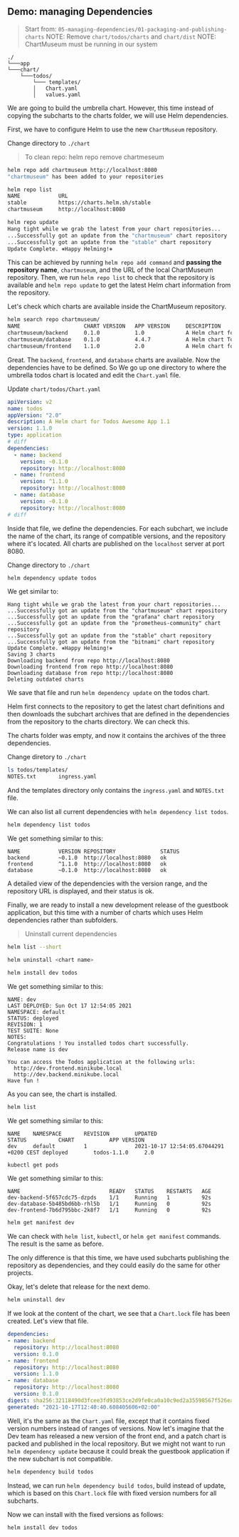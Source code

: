 ## Demo: managing Dependencies

> Start from: `05-managing-dependencies/01-packaging-and-publishing-charts`
> NOTE: Remove `chart/todos/charts` and `chart/dist`
> NOTE: ChartMuseum must be running in our system

```
./
└───app   
└───chart/
    └───todos/
        └─── templates/
        │   Chart.yaml
        │   values.yaml
```

We are going to build the umbrella chart. However, this time instead of copying the subcharts to the charts folder, we will use Helm dependencies. 

First, we have to configure Helm to use the new `ChartMuseum` repository. 

Change directory to `./chart`

> To clean repo: helm repo remove chartmeseum

```bash
helm repo add chartmuseum http://localhost:8080
"chartmuseum" has been added to your repositories
```

```bash
helm repo list
NAME            URL                          
stable          https://charts.helm.sh/stable
chartmuseum     http://localhost:8080
```

```bash
helm repo update
Hang tight while we grab the latest from your chart repositories...
...Successfully got an update from the "chartmuseum" chart repository
...Successfully got an update from the "stable" chart repository
Update Complete. ⎈Happy Helming!⎈
```

This can be achieved by running `helm repo add command` and **passing the repository name**, `chartmuseum`, and the URL of the local ChartMuseum repository. Then, we run `helm repo list` to check that the repository is available and `helm repo update` to get the latest Helm chart information from the repository. 

Let's check which charts are available inside the ChartMuseum repository. 

```bash
helm search repo chartmuseum/
NAME                    CHART VERSION   APP VERSION     DESCRIPTION                              
chartmuseum/backend     0.1.0           1.0             A Helm chart for Todos backend 1.0       
chartmuseum/database    0.1.0           4.4.7           A Helm chart Todos Database Mongodb 4.4.7
chartmuseum/frontend    1.1.0           2.0             A Helm chart for Todos Frontend 2.0   
```

Great. The `backend`, `frontend`, and `database` charts are available. Now the dependencies have to be defined. So We go up one directory to where the umbrella todos chart is located and edit the `Chart.yaml` file. 

Update `chart/todos/Chart.yaml`

```yaml
apiVersion: v2
name: todos
appVersion: "2.0"
description: A Helm chart for Todos Awesome App 1.1
version: 1.1.0
type: application
# diff
dependencies:
  - name: backend
    version: ~0.1.0
    repository: http://localhost:8080
  - name: frontend
    version: ^1.1.0
    repository: http://localhost:8080
  - name: database
    version: ~0.1.0
    repository: http://localhost:8080
# diff
```

Inside that file, we define the dependencies. For each subchart, we include the name of the chart, its range of compatible versions, and the repository where it's located. All charts are published on the `localhost` server at port 8080. 

Change directory to `./chart`

```bash
helm dependency update todos
```

We get similar to:

```
Hang tight while we grab the latest from your chart repositories...
...Successfully got an update from the "chartmuseum" chart repository
...Successfully got an update from the "grafana" chart repository
...Successfully got an update from the "prometheus-community" chart repository
...Successfully got an update from the "stable" chart repository
...Successfully got an update from the "bitnami" chart repository
Update Complete. ⎈Happy Helming!⎈
Saving 3 charts
Downloading backend from repo http://localhost:8080
Downloading frontend from repo http://localhost:8080
Downloading database from repo http://localhost:8080
Deleting outdated charts
```

We save that file and run `helm dependency update` on the todos chart. 

Helm first connects to the repository to get the latest chart definitions and then downloads the subchart archives that are defined in the dependencies from the repository to the charts directory. We can check this. 

The charts folder was empty, and now it contains the archives of the three dependencies. 

Change diretory to `./chart` 

```bash
ls todos/templates/
NOTES.txt       ingress.yaml
```

And the templates directory only contains the `ingress.yaml` and `NOTES.txt` file. 

We can also list all current dependencies with `helm dependency list todos`. 

```bash
helm dependency list todos
```

We get something similar to this:

```
NAME            VERSION REPOSITORY              STATUS
backend         ~0.1.0  http://localhost:8080   ok    
frontend        ^1.1.0  http://localhost:8080   ok    
database        ~0.1.0  http://localhost:8080   ok 
```

A detailed view of the dependencies with the version range, and the repository URL is displayed, and their status is ok. 

Finally, we are ready to install a new development release of the guestbook application, but this time with a number of charts which uses Helm dependencies rather than subfolders. 

> Uninstall current dependencies

```bash
helm list --short 
```

```bash
helm uninstall <chart name>
```

```bash
helm install dev todos
```

We get something similar to this:

```
NAME: dev
LAST DEPLOYED: Sun Oct 17 12:54:05 2021
NAMESPACE: default
STATUS: deployed
REVISION: 1
TEST SUITE: None
NOTES:
Congratulations ! You installed todos chart successfully.
Release name is dev

You can access the Todos application at the following urls:
  http://dev.frontend.minikube.local
  http://dev.backend.minikube.local
Have fun !
```

As you can see, the chart is installed. 

```bash
helm list
```

We get something similar to this:

```
NAME    NAMESPACE       REVISION        UPDATED                                 STATUS          CHART           APP VERSION
dev     default         1               2021-10-17 12:54:05.67044291 +0200 CEST deployed        todos-1.1.0     2.0  
```


```bash
kubectl get pods
```

We get something similar to this:

```
NAME                            READY   STATUS    RESTARTS   AGE
dev-backend-5f657cdc75-dzpds    1/1     Running   1          92s
dev-database-5b485bd6bb-rhl5b   1/1     Running   0          92s
dev-frontend-7b6d795bbc-2k8f7   1/1     Running   0          92s
```

```bash
helm get manifest dev
```

We can check with `helm list`, `kubectl`, or `helm get manifest` commands. The result is the same as before. 

The only difference is that this time, we have used subcharts publishing the repository as dependencies, and they could easily do the same for other projects. 

Okay, let's delete that release for the next demo. 

```bash
helm uninstall dev
```

If we look at the content of the chart, we see that a `Chart.lock` file has been created. Let's view that file. 

```yaml
dependencies:
- name: backend
  repository: http://localhost:8080
  version: 0.1.0
- name: frontend
  repository: http://localhost:8080
  version: 1.1.0
- name: database
  repository: http://localhost:8080
  version: 0.1.0
digest: sha256:32118490d3fcee3fd93853ce2d9fe0ca0a10c9ed2a35598567f526ea62e73bf7
generated: "2021-10-17T12:40:40.608405606+02:00"
```

Well, it's the same as the `Chart.yaml` file, except that it contains fixed version numbers instead of ranges of versions. Now let's imagine that the Dev team has released a new version of the front end, and a patch chart is packed and published in the local repository. But we might not want to run `helm dependency update` because it could break the guestbook application if the new subchart is not compatible. 

```bash
helm dependency build todos
```

Instead, we can run `helm dependency build todos`, build instead of update, which is based on this `Chart.lock` file with fixed version numbers for all subcharts.

Now we can install with the fixed versions as follows:

```bash
helm install dev todos
```
